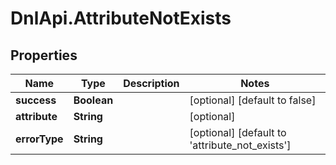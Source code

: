 # DnlApi.AttributeNotExists

## Properties
Name | Type | Description | Notes
------------ | ------------- | ------------- | -------------
**success** | **Boolean** |  | [optional] [default to false]
**attribute** | **String** |  | [optional] 
**errorType** | **String** |  | [optional] [default to &#39;attribute_not_exists&#39;]


